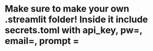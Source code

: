 # Make sure to make your own .streamlit folder! Inside it include secrets.toml with api_key, pw=, email=, prompt = 